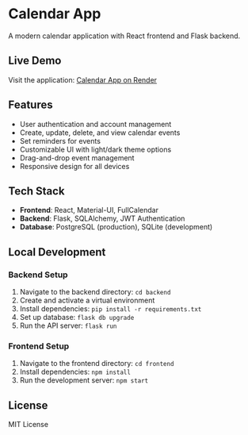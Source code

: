 # Calendar App

A modern calendar application with React frontend and Flask backend.

## Live Demo
Visit the application: [Calendar App on Render](https://calendar-app-frontend-dhv4.onrender.com)

## Features
- User authentication and account management
- Create, update, delete, and view calendar events
- Set reminders for events
- Customizable UI with light/dark theme options
- Drag-and-drop event management
- Responsive design for all devices

## Tech Stack
- **Frontend**: React, Material-UI, FullCalendar
- **Backend**: Flask, SQLAlchemy, JWT Authentication
- **Database**: PostgreSQL (production), SQLite (development)

## Local Development

### Backend Setup
1. Navigate to the backend directory: `cd backend`
2. Create and activate a virtual environment
3. Install dependencies: `pip install -r requirements.txt`
4. Set up database: `flask db upgrade`
5. Run the API server: `flask run`

### Frontend Setup
1. Navigate to the frontend directory: `cd frontend`
2. Install dependencies: `npm install`
3. Run the development server: `npm start`

## License
MIT License